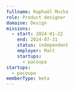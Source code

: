 ```yaml
---
fullname: Raphaël Mucha
role: Product designer
domaine: Design
missions:
  - start: 2024-01-22
    end: 2024-07-31
    status: independent
    employer: Malt
    startups:
      - pacoupa
startups:
  - pacoupa
memberType: beta
---
```

